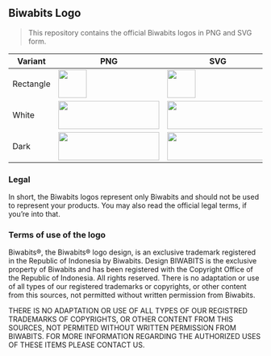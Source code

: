 ## Biwabits Logo

>This repository contains the official Biwabits logos in PNG and SVG form.


| Variant | PNG | SVG |
|---------|-----|-----|
| Rectangle | <img src="https://raw.githubusercontent.com/biwabits/logo/master/biwabit-logo-rectangle.png" width="56" height="56"> | <img src="https://raw.githubusercontent.com/biwabits/logo/master/biwabit-logo-rectangle.svg" width="56" height="56"> |
| White     | <img src="https://raw.githubusercontent.com/biwabits/logo/master/official-logo-white.png" width="200" height="56"> | <img src="https://raw.githubusercontent.com/biwabits/logo/master/official-logo-white.svg" width="200" height="56">|
| Dark      | <img src="https://raw.githubusercontent.com/biwabits/logo/master/official-logo-dark.png" width="200" height="56"> | <img src="https://raw.githubusercontent.com/biwabits/logo/master/official-logo-dark.svg" width="200" height="56"> |

### Legal
In short, the Biwabits logos  represent only Biwabits and should not be used to 
represent your products. 
You may also read the official legal terms,  if you’re into that.
  
### Terms of use of the logo
Biwabits®, the Biwabits® logo design, is an exclusive trademark registered in 
the Republic of Indonesia by Biwabits.
Design BIWABITS is the exclusive property of Biwabits and has been registered with
the Copyright Office of the Republic of Indonesia. All rights reserved.
There is no adaptation or use of all types of our registered trademarks or copyrights, 
or other content from this sources, not permitted without written permission from Biwabits.

THERE IS NO ADAPTATION OR USE OF ALL TYPES OF OUR REGISTRED TRADEMARKS OF COPYRIGHTS,
OR OTHER CONTENT FROM THIS SOURCES, NOT PERMITED WITHOUT WRITTEN PERMISSION FROM BIWABITS.
FOR MORE INFORMATION REGARDING THE AUTHORIZED USES OF THESE ITEMS PLEASE CONTACT US.







[biwabits-url]: https://biwabits.com
